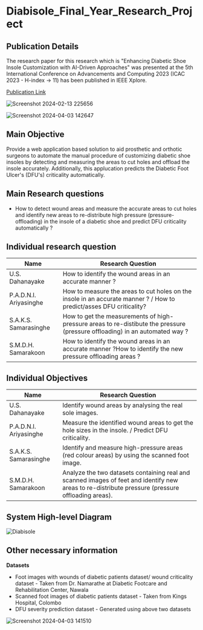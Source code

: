 # Diabisole_Final_Year_Research_Project

## Publication Details

The research paper for this research which is "Enhancing Diabetic Shoe Insole Customization with AI-Driven Approaches" was presented at the 5th International Conference on Advancements and Computing 2023 (ICAC 2023 - H-index -> 11) has been published in IEEE Xplore.

[Publication Link](https://ieeexplore.ieee.org/document/10417280)

![Screenshot 2024-02-13 225656](https://github.com/nesa12/Diabisole_Final_Year_Research_Project/assets/87229466/d47c5b9e-b489-4e70-966e-8bcf2d5798f7)

![Screenshot 2024-04-03 142647](https://github.com/nesa12/Diabisole_Final_Year_Research_Project/assets/87229466/063a5a5d-4936-4550-9dec-9eeaf438bcec)

## Main Objective

Provide a web application based solution to aid prosthetic and orthotic surgeons to automate the manual procedure of customizing diabetic shoe insoles by detecting and measuring the areas to cut holes and offload the insole accurately. Additionally, this applucation predicts the Diabetic Foot Ulcer's (DFU's) criticality automatically.

## Main Research questions

*  How to detect wound areas and measure the accurate areas to cut holes and identify new areas to re-distribute high pressure (pressure-offloading) in the insole of a diabetic shoe and predict DFU criticality automatically ?

## Individual research question

| Name | Research Question |
| ------ | ------ |
| U.S. Dahanayake | How to identify the wound areas in an accurate manner ? |
| P.A.D.N.I. Ariyasinghe | How to measure the areas to cut holes on the insole in an accurate manner ? / How to predict/asses DFU criticality? |
| S.A.K.S. Samarasinghe | How to get the measurements of high-pressure areas to re-distibute the pressure (pressure offloading) in an automated way ? |
| S.M.D.H. Samarakoon | How to identify the wound areas in an accurate manner ?How to identify the new pressure offloading areas ? |

## Individual Objectives

| Name | Research Question |
| ------ | ------ |
| U.S. Dahanayake | Identify wound areas by analysing the real sole images. |
| P.A.D.N.I. Ariyasinghe | Measure the identified wound areas to get the hole sizes in the insole. / Predict DFU criticality.|
| S.A.K.S. Samarasinghe | Identify and measure high-pressure areas (red colour areas) by using the scanned foot image. |
| S.M.D.H. Samarakoon | Analyze the two datasets containing real and scanned images of feet and identify new areas to re-distribute pressure (pressure offloading areas). |

## System High-level Diagram

![Diabisole](https://github.com/nesa12/Diabisole_Final_Year_Research_Project/assets/87229466/cf465962-4d5e-45c3-b38b-f76b837ca899)

## Other necessary information

**Datasets**
*  Foot images with wounds of diabetic patients dataset/ wound criticality dataset - Taken from Dr. Namarathe at Diabetic Footcare and Rehabilitation Center, Nawala 
*  Scanned foot images of diabetic patients dataset - Taken from Kings Hospital, Colombo
*  DFU severity prediction dataset - Generated using above two datasets

![Screenshot 2024-04-03 141510](https://github.com/nesa12/Diabisole_Final_Year_Research_Project/assets/87229466/264954c3-af5e-466f-a448-a427cff41df2)

